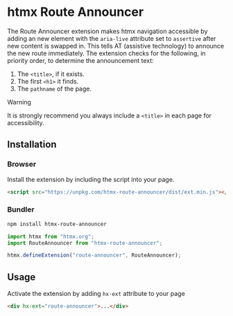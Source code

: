 # htmx Route Announcer

The Route Announcer extension makes htmx navigation accessible by adding an new element with the `aria-live` attribute set to `assertive` after new content is swapped in. This tells AT (assistive technology) to announce the new route immediately. The extension checks for the following, in priority order, to determine the announcement text:

1. The `<title>`, if it exists.
2. The first `<h1>` it finds.
3. The `pathname` of the page.

> [!WARNING]
> It is strongly recommend you always include a `<title>` in each page for accessibility.

## Installation

### Browser

Install the extension by including the script into your page.

```html
<script src="https://unpkg.com/htmx-route-announcer/dist/ext.min.js"></script>
```

### Bundler

```bash
npm install htmx-route-announcer
```

```javascript
import htmx from "htmx.org";
import RouteAnnouncer from "htmx-route-announcer";

htmx.defineExtension("route-announcer", RouteAnnouncer);
```

## Usage

Activate the extension by adding `hx-ext` attribute to your page

```html
<div hx-ext="route-announcer">...</div>
```
